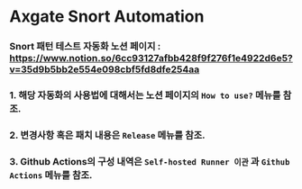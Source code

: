 # Axgate Snort Automation
### Snort 패턴 테스트 자동화 노션 페이지 : https://www.notion.so/6cc93127afbb428f9f276f1e4922d6e5?v=35d9b5bb2e554e098cbf5fd8dfe254aa

### 1. 해당 자동화의 사용법에 대해서는 노션 페이지의 `How to use?` 메뉴를 참조.

### 2. 변경사항 혹은 패치 내용은 `Release` 메뉴를 참조.

### 3. Github Actions의 구성 내역은 `Self-hosted Runner 이관` 과 `Github Actions` 메뉴를 참조.
